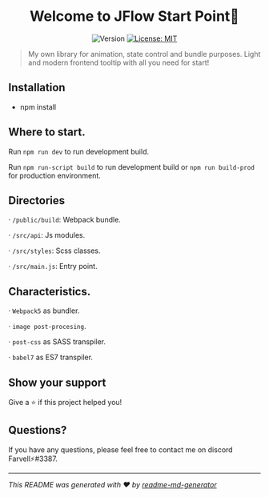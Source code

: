 <h1 align="center">Welcome to JFlow Start Point👋</h1>
<p align="center">
  <img alt="Version" src="https://img.shields.io/badge/version-1.0.3-blue.svg?cacheSeconds=2592000" />
  <a href="#" target="_blank">
    <img alt="License: MIT" src="https://img.shields.io/badge/License-MIT-green.svg" />
  </a>
</p>

> My own library for animation, state control and bundle purposes. Light and modern frontend tooltip with all you need for start!

## Installation

- npm install

## Where to start.

Run `npm run dev` to run development build.

Run `npm run-script build` to run development build or `npm run build-prod` for production environment.

## Directories

· `/public/build`: Webpack bundle.

· `/src/api`: Js modules.

· `/src/styles`: Scss classes.

· `/src/main.js`: Entry point.

## Characteristics.

· `Webpack5` as bundler.

· `image post-procesing`.

· `post-css` as SASS transpiler.

· `babel7` as ES7 transpiler.


## Show your support

Give a ⭐️ if this project helped you!

## Questions?

If you have any questions, please feel free to contact me on discord Farvell⚡#3387.

***
_This README was generated with ❤️ by [readme-md-generator](https://github.com/kefranabg/readme-md-generator)_
